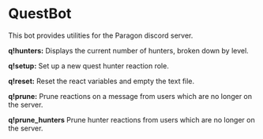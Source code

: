 # QuestBot
This bot provides utilities for the Paragon discord server.

**q!hunters:** Displays the current number of hunters, broken down by level.

**q!setup:** Set up a new quest hunter reaction role.

**q!reset:** Reset the react variables and empty the text file.

**q!prune:** Prune reactions on a message from users which are no longer on the server.

**q!prune_hunters** Prune hunter reactions from users which are no longer on the server.


